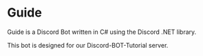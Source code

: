 # Guide

Guide is a Discord Bot written in C# using the Discord .NET library.

This bot is designed for our Discord-BOT-Tutorial server.
